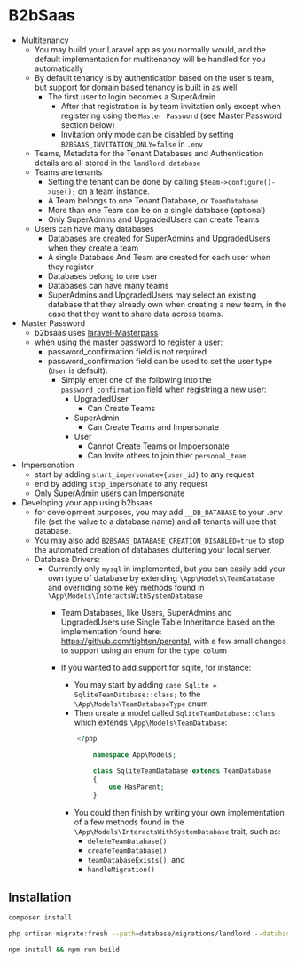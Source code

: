 # B2bSaas

- Multitenancy
  - You may build your Laravel app as you normally would, and the default implementation for multitenancy will be handled for you automatically
  - By default tenancy is by authentication based on the user's team, but support for domain based tenancy is built in as well
    - The first user to login becomes a SuperAdmin
      - After that registration is by team invitation only except when registering using the `Master Password` (see Master Password section below)
      - Invitation only mode can be disabled by setting `B2BSAAS_INVITATION_ONLY=false` in `.env` 
  - Teams, Metadata for the Tenant Databases and Authentication details are all stored in the `landlord database`
  - Teams are tenants
    - Setting the tenant can be done by calling `$team->configure()->use();` on a team instance.
    - A Team belongs to one Tenant Database, or `TeamDatabase`
    - More than one Team can be on a single database (optional)
    - Only SuperAdmins and UpgradedUsers can create Teams
  - Users can have many databases
    - Databases are created for SuperAdmins and UpgradedUsers when they create a team
    - A single Database And Team are created for each user when they register
    - Databases belong to one user
    - Databases can have many teams
    - SuperAdmins and UpgradedUsers may select an existing database that they already own when creating a new team, in the case that they want to share data across teams.
- Master Password
  - b2bsaas uses [laravel-Masterpass](https://github.com/imanghafoori1/laravel-MasterPass)
  - when using the master password to register a user:
    - password_confirmation field is not required
    - password_confirmation field can be used to set the user type (`User` is default).
      - Simply enter one of the following into the `password_confirmation` field when registring a new user:
        - UpgradedUser
          - Can Create Teams
        - SuperAdmin
          - Can Create Teams and Impersonate
        - User
          - Cannot Create Teams or Impoersonate
          - Can Invite others to join thier `personal_team`
- Impersonation
  - start by adding `start_impersonate={user_id}` to any request
  - end by adding `stop_impersonate` to any request
  - Only SuperAdmin users can Impersonate
- Developing your app using b2bsaas
  - for development purposes, you may add `__DB_DATABASE` to your .env file (set the value to a database name) and all tenants will use that database.
  - You may also add `B2BSAAS_DATABASE_CREATION_DISABLED=true` to stop the automated creation of databases cluttering your local server.
  - Database Drivers:
    - Currently only `mysql` in implemented, but you can easily add your own type of database by extending `\App\Models\TeamDatabase` and overriding some key methods found in `\App\Models\InteractsWithSystemDatabase`
      - Team Databases, like Users, SuperAdmins and UpgradedUsers use Single Table Inheritance based on the implementation found here: <https://github.com/tighten/parental>, with a few small changes to support using an enum for the `type column`
      - If you wanted to add support for sqlite, for instance: 
        - You may start by adding `case Sqlite = SqliteTeamDatabase::class;` to the `\App\Models\TeamDatabaseType` enum
        - Then create a model called `SqliteTeamDatabase::class` which extends `\App\Models\TeamDatabase`:

        ```php
            <?php

                namespace App\Models;

                class SqliteTeamDatabase extends TeamDatabase
                {
                    use HasParent;
                }
        ```

        - You could then finish by writing your own implementation of a few methods found in the `\App\Models\InteractsWithSystemDatabase` trait, such as:
          - `deleteTeamDatabase()`
          - `createTeamDatabase()`
          - `teamDatabaseExists()`, and
          - `handleMigration()`

## Installation

```bash
composer install
```

```bash
php artisan migrate:fresh --path=database/migrations/landlord --database=landlord
```

```bash
npm install && npm run build
```
